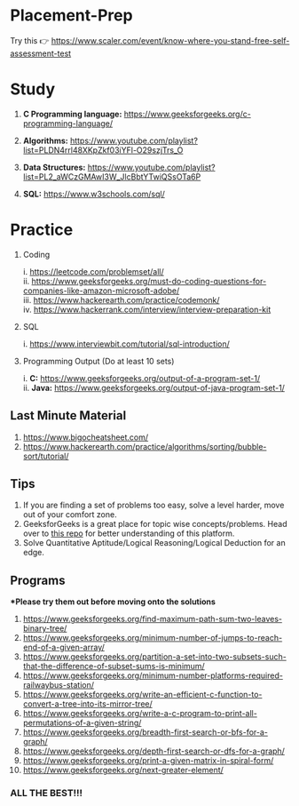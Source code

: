 # Placement-Prep

Try this 👉 https://www.scaler.com/event/know-where-you-stand-free-self-assessment-test

<h1>Study</h1>

1. <b>C Programming language:</b> https://www.geeksforgeeks.org/c-programming-language/ <br>

2. <b>Algorithms:</b> https://www.youtube.com/playlist?list=PLDN4rrl48XKpZkf03iYFl-O29szjTrs_O <br>

3. <b>Data Structures:</b> https://www.youtube.com/playlist?list=PL2_aWCzGMAwI3W_JlcBbtYTwiQSsOTa6P <br>

4. <b>SQL:</b> https://www.w3schools.com/sql/ <br>

<h1>Practice</h1>


1. Coding
    
    i. https://leetcode.com/problemset/all/ <br>
    ii. https://www.geeksforgeeks.org/must-do-coding-questions-for-companies-like-amazon-microsoft-adobe/ <br>
    iii. https://www.hackerearth.com/practice/codemonk/ <br>
    iv. https://www.hackerrank.com/interview/interview-preparation-kit  <br>


2. SQL

	i. https://www.interviewbit.com/tutorial/sql-introduction/

3. Programming Output (Do at least 10 sets)

	i. <b>C:</b> https://www.geeksforgeeks.org/output-of-a-program-set-1/ <br>
	ii. <b>Java:</b> https://www.geeksforgeeks.org/output-of-java-program-set-1/

<h2>Last Minute Material</h2>

1. https://www.bigocheatsheet.com/
2. https://www.hackerearth.com/practice/algorithms/sorting/bubble-sort/tutorial/

<h2>Tips</h2>

1. If you are finding a set of problems too easy, solve a level harder, move out of your comfort zone. <br>
2. GeeksforGeeks is a great place for topic wise concepts/problems. Head over to <a href = "https://github.com/kunalG98/Placement-Prep-Guide" >this repo</a> for better understanding of this platform. <br>
3. Solve Quantitative Aptitude/Logical Reasoning/Logical Deduction for an edge. <br>

<h2>Programs</h2> 

<b>*Please try them out before moving onto the solutions</b>

1. https://www.geeksforgeeks.org/find-maximum-path-sum-two-leaves-binary-tree/ <br>
2. https://www.geeksforgeeks.org/minimum-number-of-jumps-to-reach-end-of-a-given-array/ <br>
3. https://www.geeksforgeeks.org/partition-a-set-into-two-subsets-such-that-the-difference-of-subset-sums-is-minimum/ <br>
4. https://www.geeksforgeeks.org/minimum-number-platforms-required-railwaybus-station/ <br>
5. https://www.geeksforgeeks.org/write-an-efficient-c-function-to-convert-a-tree-into-its-mirror-tree/ <br>
6. https://www.geeksforgeeks.org/write-a-c-program-to-print-all-permutations-of-a-given-string/ <br>
7. https://www.geeksforgeeks.org/breadth-first-search-or-bfs-for-a-graph/ <br>
8. https://www.geeksforgeeks.org/depth-first-search-or-dfs-for-a-graph/ <br>
9. https://www.geeksforgeeks.org/print-a-given-matrix-in-spiral-form/ <br>
10. https://www.geeksforgeeks.org/next-greater-element/ <br>

<h3>ALL THE BEST!!!</h3>

